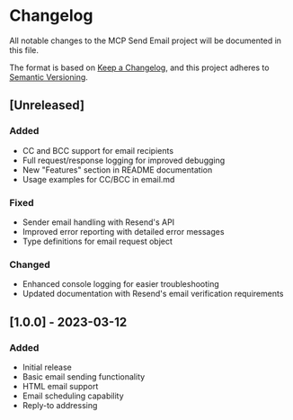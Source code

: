 # Changelog

All notable changes to the MCP Send Email project will be documented in this file.

The format is based on [Keep a Changelog](https://keepachangelog.com/en/1.0.0/),
and this project adheres to [Semantic Versioning](https://semver.org/spec/v2.0.0.html).

## [Unreleased]

### Added
- CC and BCC support for email recipients
- Full request/response logging for improved debugging
- New "Features" section in README documentation
- Usage examples for CC/BCC in email.md

### Fixed
- Sender email handling with Resend's API
- Improved error reporting with detailed error messages
- Type definitions for email request object

### Changed
- Enhanced console logging for easier troubleshooting
- Updated documentation with Resend's email verification requirements

## [1.0.0] - 2023-03-12
### Added
- Initial release
- Basic email sending functionality
- HTML email support
- Email scheduling capability
- Reply-to addressing 